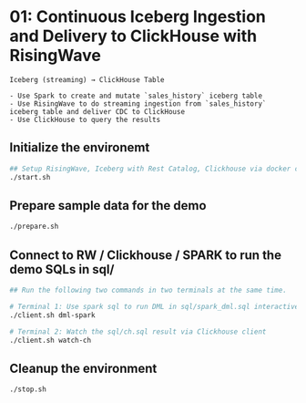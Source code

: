 # 01: Continuous Iceberg Ingestion and Delivery to ClickHouse with RisingWave
```
Iceberg (streaming) → ClickHouse Table

- Use Spark to create and mutate `sales_history` iceberg table
- Use RisingWave to do streaming ingestion from `sales_history` iceberg table and deliver CDC to ClickHouse
- Use ClickHouse to query the results
```

## Initialize the environemt
```bash
## Setup RisingWave, Iceberg with Rest Catalog, Clickhouse via docker compose
./start.sh
```

## Prepare sample data for the demo
```bash
./prepare.sh
```

## Connect to RW / Clickhouse / SPARK to run the demo SQLs in sql/
```bash
## Run the following two commands in two terminals at the same time.

# Terminal 1: Use spark sql to run DML in sql/spark_dml.sql interactively
./client.sh dml-spark

# Terminal 2: Watch the sql/ch.sql result via Clickhouse client
./client.sh watch-ch
```

## Cleanup the environment
```bash
./stop.sh
```